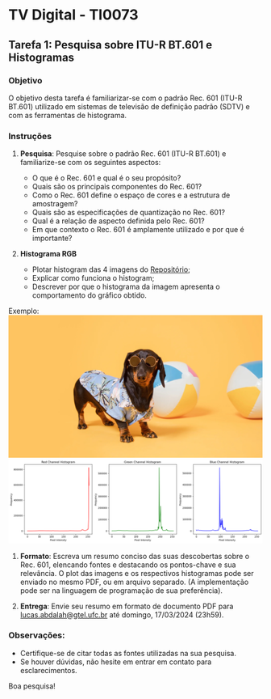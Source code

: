 # TV Digital - TI0073

## Tarefa 1: Pesquisa sobre ITU-R BT.601 e Histogramas

### Objetivo
O objetivo desta tarefa é familiarizar-se com o padrão Rec. 601 (ITU-R BT.601) utilizado em sistemas de televisão de definição padrão (SDTV) e com as ferramentas de histograma.

### Instruções
1. **Pesquisa**: Pesquise sobre o padrão Rec. 601 (ITU-R BT.601) e familiarize-se com os seguintes aspectos:
    - O que é o Rec. 601 e qual é o seu propósito?
    - Quais são os principais componentes do Rec. 601?
    - Como o Rec. 601 define o espaço de cores e a estrutura de amostragem?
    - Quais são as especificações de quantização no Rec. 601?
    - Qual é a relação de aspecto definida pelo Rec. 601?
    - Em que contexto o Rec. 601 é amplamente utilizado e por que é importante?
  
2. **Histograma RGB**
    - Plotar histogram das 4 imagens do [Repositório](https://github.com/lucasabdalah/Courses-HWs/tree/master/PhD/TV_Digital/hw1);
    - Explicar como funciona o histogram;
    - Descrever por que o histograma da imagem apresenta o comportamento do gráfico obtido.

Exemplo:
![Imagem](dogs4.jpg "Title")
![Histograma de Imagem](output.png "Title")

1. **Formato**: Escreva um resumo conciso das suas descobertas sobre o Rec. 601, elencando fontes e destacando os pontos-chave e sua relevância. O plot das imagens e os respectivos histogramas pode ser enviado no mesmo PDF, ou em arquivo separado. (A implementação pode ser na linguagem de programação de sua preferência). 

2. **Entrega**: Envie seu resumo em formato de documento PDF para [lucas.abdalah@gtel.ufc.br](mailto:lucas.abdalah@gtel.ufc.br) até domingo, 17/03/2024 (23h59).

### Observações:
- Certifique-se de citar todas as fontes utilizadas na sua pesquisa.
- Se houver dúvidas, não hesite em entrar em contato para esclarecimentos.

Boa pesquisa!